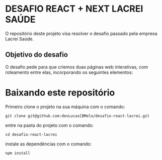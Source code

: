 # DESAFIO REACT + NEXT LACREI SAÚDE

O repositório deste projeto visa resolver o desafio passado pela empresa Lacrei Saúde.

## Objetivo do desafio

O desafio pede para que criemos duas páginas web interativas, com roteamento entre elas, incorporando os seguintes elementos:

# Baixando este repositório

Primeiro clone o projeto na sua máquina com o comando:

```
git clone git@github.com:devLucasCBMelo/desafio-react-lacrei.git
```

entre na pasta do projeto com o comando:

```
cd desafio-react-lacrei
```

instale as dependências com o comando:

```
npm install
```

